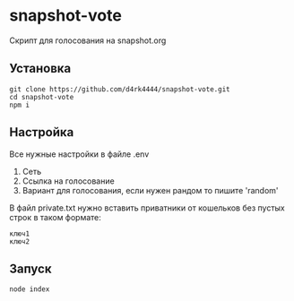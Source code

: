 # snapshot-vote
Скрипт для голосования на snapshot.org
## Установка
```
git clone https://github.com/d4rk4444/snapshot-vote.git
cd snapshot-vote
npm i
```
## Настройка
Все нужные настройки в файле .env    
1. Сеть    
2. Ссылка на голосование     
3. Вариант для голосования, если нужен рандом то пишите 'random'     
      
В файл private.txt нужно вставить приватники от кошельков без пустых строк в таком формате:
```
ключ1
ключ2
```
## Запуск
```
node index
```